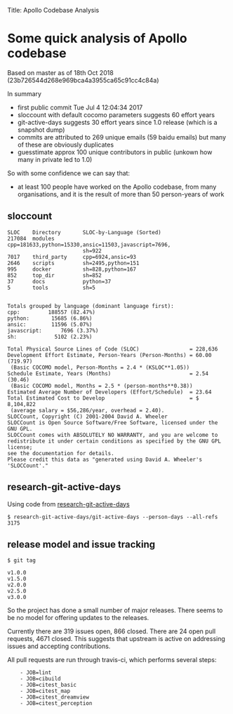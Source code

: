 Title: Apollo Codebase Analysis

# Some quick analysis of Apollo codebase

Based on master as of 18th Oct 2018
(23b726544d268e969bca4a3955ca65c91cc4c84a)

In summary

- first public commit Tue Jul 4 12:04:34 2017
- sloccount with default cocomo parameters suggests 60 effort years
- git-active-days suggests 30 effort years since 1.0 release (which is a
  snapshot dump)
- commits are attributed to 269 unique emails (59 baidu emails) but many of
  these are obviously duplicates
- guesstimate approx 100 unique contributors in public (unkown how many in
  private led to 1.0)

So with some confidence we can say that:

- at least 100 people have worked on the Apollo codebase, from many
  organisations, and it is the result of more than 50 person-years of work

## sloccount

```
SLOC    Directory       SLOC-by-Language (Sorted)
217084  modules         cpp=181633,python=15330,ansic=11503,javascript=7696,
                        sh=922
7017    third_party     cpp=6924,ansic=93
2646    scripts         sh=2495,python=151
995     docker          sh=828,python=167
852     top_dir         sh=852
37      docs            python=37
5       tools           sh=5


Totals grouped by language (dominant language first):
cpp:         188557 (82.47%)
python:       15685 (6.86%)
ansic:        11596 (5.07%)
javascript:      7696 (3.37%)
sh:            5102 (2.23%)

Total Physical Source Lines of Code (SLOC)                = 228,636
Development Effort Estimate, Person-Years (Person-Months) = 60.00 (719.97)
 (Basic COCOMO model, Person-Months = 2.4 * (KSLOC**1.05))
Schedule Estimate, Years (Months)                         = 2.54 (30.46)
 (Basic COCOMO model, Months = 2.5 * (person-months**0.38))
Estimated Average Number of Developers (Effort/Schedule)  = 23.64
Total Estimated Cost to Develop                           = $ 8,104,822
 (average salary = $56,286/year, overhead = 2.40).
SLOCCount, Copyright (C) 2001-2004 David A. Wheeler
SLOCCount is Open Source Software/Free Software, licensed under the GNU GPL.
SLOCCount comes with ABSOLUTELY NO WARRANTY, and you are welcome to
redistribute it under certain conditions as specified by the GNU GPL license;
see the documentation for details.
Please credit this data as "generated using David A. Wheeler's 'SLOCCount'."
```

## research-git-active-days

Using code from [research-git-active-days](https://github.com/CodethinkLabs/research-git-active-days)

```
$ research-git-active-days/git-active-days --person-days --all-refs
3175
```

## release model and issue tracking

```
$ git tag

v1.0.0
v1.5.0
v2.0.0
v2.5.0
v3.0.0
```

So the project has done a small number of major releases. There seems to be no
model for offering updates to the releases.

Currently there are 319 issues open, 866 closed. There are 24 open pull requests,
4671 closed. This suggests that upstream is active on addressing issues and
accepting contributions.

All pull requests are run through travis-ci, which performs several steps:

```
    - JOB=lint
    - JOB=cibuild
    - JOB=citest_basic
    - JOB=citest_map
    - JOB=citest_dreamview
    - JOB=citest_perception
```
